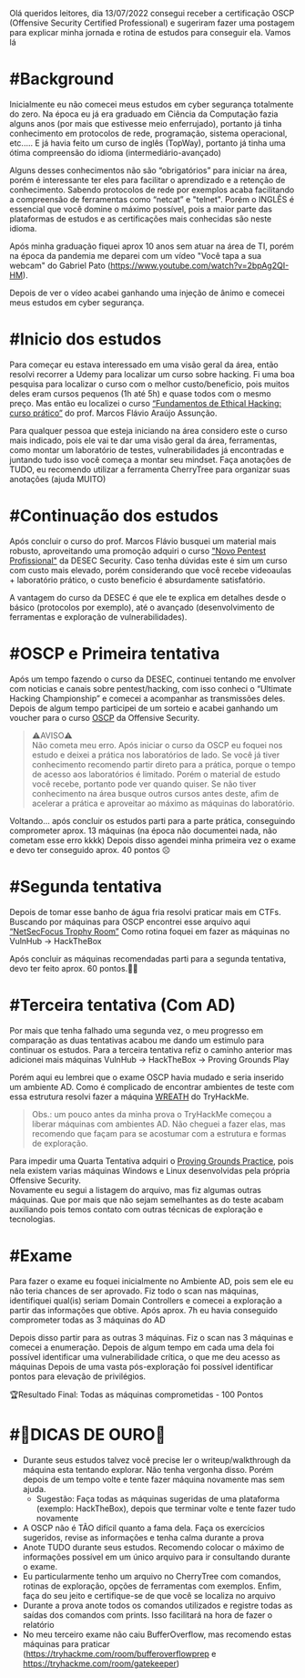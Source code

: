 Olá queridos leitores, dia 13/07/2022 consegui receber a certificação OSCP (Offensive Security Certified Professional) e sugeriram fazer uma postagem para explicar minha jornada e rotina de estudos para conseguir ela. Vamos lá

# #Background
Inicialmente eu não comecei meus estudos em cyber segurança totalmente do zero. Na época eu já era graduado em Ciência da Computação fazia alguns anos (por mais que estivesse meio enferrujado), portanto já tinha conhecimento em protocolos de rede, programação, sistema operacional, etc..... E já havia feito um curso de inglês (TopWay), portanto já tinha uma ótima compreensão do idioma (intermediário-avançado)

Alguns desses conhecimentos não são “obrigatórios” para iniciar na área, porém é interessante ter eles para facilitar o aprendizado e a retenção de conhecimento. Sabendo protocolos de rede por exemplos acaba facilitando a compreensão de ferramentas como “netcat” e "telnet". Porém o INGLÊS é essencial que você domine o máximo possível, pois a maior parte das plataformas de estudos e as certificações mais conhecidas são neste idioma.

Após minha graduação fiquei aprox 10 anos sem atuar na área de TI, porém na época da pandemia me deparei com um vídeo "Você tapa a sua webcam" do Gabriel Pato (https://www.youtube.com/watch?v=2bpAg2QI-HM).

Depois de ver o vídeo acabei ganhando uma injeção de ânimo e comecei meus estudos em cyber segurança.

# #Inicio dos estudos
Para começar eu estava interessado em uma visão geral da área, então resolvi recorrer a Udemy para localizar um curso sobre hacking. Fi uma boa pesquisa para localizar o curso com o melhor custo/beneficio, pois muitos deles eram cursos pequenos (1h até 5h) e quase todos com o mesmo preço. Mas então eu localizei o curso [“Fundamentos de Ethical Hacking: curso prático”](https://www.udemy.com/share/101WyS3@_b1oQZML7nT4ox4pReKHvOak0HHzBnxjF7TgyAwASUe58d3c0cnzzpnVRRqczUd8/) do prof. Marcos Flávio Araújo Assunção. 

Para qualquer pessoa que esteja iniciando na área considero este o curso mais indicado, pois ele vai te dar uma visão geral da área, ferramentas, como montar um laboratório de testes, vulnerabilidades já encontradas e juntando tudo isso você começa a montar seu mindset. Faça anotações de TUDO, eu recomendo utilizar a ferramenta CherryTree para organizar suas anotações (ajuda MUITO)

# #Continuação dos estudos
Após concluir o curso do prof. Marcos Flávio busquei um material mais robusto, aproveitando uma promoção adquiri o curso ["Novo Pentest Profissional"](https://desecsecurity.com/cursos) da DESEC Security. Caso tenha dúvidas este é sim um curso com custo mais elevado, porém considerando que você recebe videoaulas + laboratório prático, o custo beneficio é absurdamente satisfatório.

A vantagem do curso da DESEC é que ele te explica em detalhes desde o básico (protocolos por exemplo), até o avançado (desenvolvimento de ferramentas e exploração de vulnerabilidades).

# #OSCP e Primeira tentativa
Após um tempo fazendo o curso da DESEC, continuei tentando me envolver com noticias e canais sobre pentest/hacking, com isso conheci o “Ultimate Hacking Championship” e comecei a acompanhar as transmissões deles. Depois de algum tempo participei de um sorteio e acabei ganhando um voucher para o curso [OSCP](https://www.offensive-security.com/pwk-oscp/) da Offensive Security.

> ⚠️AVISO⚠️  
> Não cometa meu erro. Após iniciar o curso da OSCP eu foquei nos estudo e deixei a prática nos laboratórios de lado. 
Se você já tiver conhecimento recomendo partir direto para a prática, porque o tempo de acesso aos laboratórios é limitado. Porém o material de estudo você recebe, portanto pode ver quando quiser.
Se não tiver conhecimento na área busque outros cursos antes deste, afim de acelerar a prática e aproveitar ao máximo as máquinas do laboratório.

Voltando... após concluir os estudos parti para a parte prática, conseguindo comprometer aprox. 13 máquinas (na época não documentei nada, não cometam esse erro kkkk)
Depois disso agendei minha primeira vez o exame e devo ter conseguido aprox. 40 pontos ☹️

# #Segunda tentativa
Depois de tomar esse banho de água fria resolvi praticar mais em CTFs. Buscando por máquinas para OSCP encontrei esse arquivo aqui [“NetSecFocus Trophy Room”](https://docs.google.com/spreadsheets/d/1dwSMIAPIam0PuRBkCiDI88pU3yzrqqHkDtBngUHNCw8/edit#gid=1839402159)
Como rotina foquei em fazer as máquinas no VulnHub → HackTheBox

Após concluir as máquinas recomendadas parti para a segunda tentativa, devo ter feito aprox. 60 pontos.🤦‍♂️

# #Terceira tentativa (Com AD)
Por mais que tenha falhado uma segunda vez, o meu progresso em comparação as duas tentativas acabou me dando um estimulo para continuar os estudos.
Para a terceira tentativa refiz o caminho anterior mas adicionei mais máquinas
VulnHub → HackTheBox → Proving Grounds Play

Porém aqui eu lembrei que o exame OSCP havia mudado e seria inserido um ambiente AD. Como é complicado de encontrar ambientes de teste com essa estrutura resolvi fazer a máquina [WREATH](https://tryhackme.com/room/wreath) do TryHackMe.  
 
> Obs.: um pouco antes da minha prova o TryHackMe começou a liberar máquinas com ambientes AD. Não cheguei a fazer elas, mas recomendo que façam para se acostumar com a estrutura e formas de exploração.  

Para impedir uma Quarta Tentativa adquiri o [Proving Grounds Practice](https://www.offensive-security.com/labs/individual/), pois nela existem varias máquinas Windows e Linux desenvolvidas pela própria Offensive Security.  
Novamente eu segui a listagem do arquivo, mas fiz algumas outras máquinas. Que por mais que não sejam semelhantes as do teste acabam auxiliando pois temos contato com outras técnicas de exploração e tecnologias. 

# #Exame
Para fazer o exame eu foquei inicialmente no Ambiente AD, pois sem ele eu não teria chances de ser aprovado. 
Fiz todo o scan nas máquinas, identifiquei qual(is) seriam Domain Controllers e comecei a exploração a partir das informações que obtive.
Após aprox. 7h eu havia conseguido comprometer todas as 3 máquinas do AD

Depois disso partir para as outras 3 máquinas.
Fiz o scan nas 3 máquinas e comecei a enumeração.
Depois de algum tempo em cada uma dela foi possível identificar uma vulnerabilidade crítica, o que me deu acesso as máquinas
Depois de uma vasta pós-exploração foi possível identificar pontos para elevação de privilégios.

🏆Resultado Final: Todas as máquinas comprometidas - 100 Pontos

# #🥇DICAS DE OURO🥇
 - Durante seus estudos talvez você precise ler o writeup/walkthrough da máquina esta tentando explorar. Não tenha vergonha disso. Porém depois de um tempo volte e tente fazer máquina novamente mas sem ajuda.
    - Sugestão: Faça todas as máquinas sugeridas de uma plataforma (exemplo: HackTheBox), depois que terminar volte e tente fazer tudo novamente
 - A OSCP não é TÃO difícil quanto a fama dela. Faça os exercícios sugeridos, revise as informações e tenha calma durante a prova
 - Anote TUDO durante seus estudos. Recomendo colocar o máximo de informações possível em um único arquivo para ir consultando durante o exame.
 - Eu particularmente tenho um arquivo no CherryTree com comandos, rotinas de exploração, opções de ferramentas com exemplos. Enfim, faça do seu jeito e certifique-se de que você se localiza no arquivo
 - Durante a prova anote todos os comandos utilizados e registre todas as saídas dos comandos com prints. Isso facilitará na hora de fazer o relatório
 - No meu terceiro exame não caiu BufferOverflow, mas recomendo estas máquinas para praticar (https://tryhackme.com/room/bufferoverflowprep e https://tryhackme.com/room/gatekeeper)
